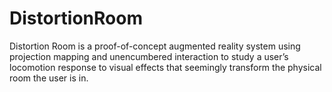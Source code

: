 # DistortionRoom
Distortion Room is a proof-of-concept augmented reality system using projection mapping and unencumbered interaction to study a user’s locomotion response to visual effects that seemingly transform the physical room the user is in.
